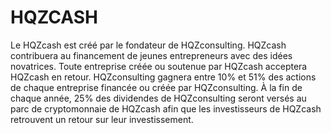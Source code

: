 # HQZCASH
Le HQZcash est créé par le fondateur de HQZconsulting.  HQZcash contribuera au financement de jeunes entrepreneurs avec des idées novatrices.  Toute entreprise créée ou soutenue par HQZcash acceptera HQZcash en retour.  HQZconsulting gagnera entre 10% et 51% des actions de chaque entreprise financée ou créée par HQZconsulting.  À la fin de chaque année, 25% des dividendes de HQZconsulting seront versés au parc de cryptomonnaie de HQZcash afin que les investisseurs de HQZcash retrouvent un retour sur leur investissement. 
